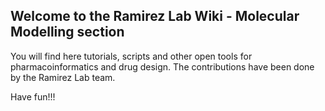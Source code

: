 ## Welcome to the Ramirez Lab Wiki - Molecular Modelling section

You will find here tutorials, scripts and other open tools for pharmacoinformatics and drug design. The contributions have been done by the Ramirez Lab team.

Have fun!!!
